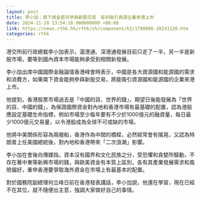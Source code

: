 ```yaml
---
layout: post
title: 李小加：南下資金若可參與新股交易　有利吸引資源企業來港上市
date: 2024-11-20 13:54:16.000000000 +08:00
link: https://news.rthk.hk/rthk/ch/component/k2/1780066-20241120.htm
categories: rthk
---
```


港交所前行政總裁李小加表示，滬港通、深港通發展目前只走了一半，另一半是新股市場，要等到國內資本市場能夠承受到相關新發展。

李小加出席中國國際金融論壇香港峰會時表示，中國是各大資源國和能源國的需求和消費方，如果南下資金能夠參與新股交易，將能吸引資源國和能源國的企業來港上市。

他提到，香港股票市場過去是「中國的貨、世界的錢」，期望日後能發展為「世界的貨、中國的錢」，為保證國際資金對內地和香港市場有最基礎的配置，認為港股應設定基礎生命指標，例如市場至少每年要有不少於1000億元的融資量，每日最少1000億元交易量，以令港股成為全球不可或缺的市場。

他將中美關係形容為兩艘船，香港作為中間的橋樑，必然經常會有搖晃，又認為特朗普上任美國總統後，對內地和香港帶來「二次浪潮」影響。

李小加在會後向傳媒指，資本沒有國界和文化民族之分，受恐懼和貪婪所驅動，不存在著中東等新興市場的錢，與歐美資金有本質上區別，各有其產業發展需求和風險偏好，重申香港要爭取海外資金在市場上有最基本的配置。

對於國務院副總理何立峰日前在香港發表講話，李小加說，他還在學習，現在已經不在其位，就不隨便出主意，強調大家做好自己的事情。
